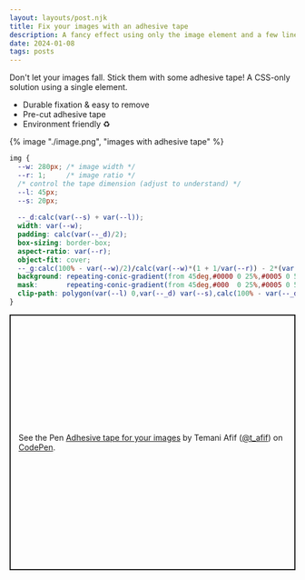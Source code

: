 ```yaml
---
layout: layouts/post.njk
title: Fix your images with an adhesive tape
description: A fancy effect using only the image element and a few lines of code
date: 2024-01-08
tags: posts
---
```


Don't let your images fall. Stick them with some adhesive tape! A CSS-only solution using a single element.
* Durable fixation & easy to remove
* Pre-cut adhesive tape
* Environment friendly ♻️


{% image "./image.png", "images with adhesive tape" %}

```css
img {
  --w: 280px; /* image width */
  --r: 1;     /* image ratio */
  /* control the tape dimension (adjust to understand) */
  --l: 45px;
  --s: 20px; 
  
  --_d:calc(var(--s) + var(--l));
  width: var(--w);
  padding: calc(var(--_d)/2);
  box-sizing: border-box;
  aspect-ratio: var(--r);
  object-fit: cover;
  --_g:calc(100% - var(--w)/2)/calc(var(--w)*(1 + 1/var(--r)) - 2*(var(--s) + var(--_d)));
  background: repeating-conic-gradient(from 45deg,#0000 0 25%,#0005 0 50%) var(--_g);
  mask:       repeating-conic-gradient(from 45deg,#000  0 25%,#0005 0 50%) var(--_g);
  clip-path: polygon(var(--l) 0,var(--_d) var(--s),calc(100% - var(--_d)) var(--s),calc(100% - var(--l)) 0,100% var(--l),calc(100% - var(--s)) var(--_d),calc(100% - var(--s)) calc(100% - var(--_d)),100% calc(100% - var(--l)),calc(100% - var(--l)) 100%,calc(100% - var(--_d)) calc(100% - var(--s)),var(--_d) calc(100% - var(--s)),var(--l) 100%,0 calc(100% - var(--l)),var(--s) calc(100% - var(--_d)),var(--s) var(--_d),0 var(--l))
}
```

<p class="codepen" data-height="450" data-default-tab="result" data-slug-hash="rNRxJPj" data-preview="true" data-user="t_afif" style="height: 450px; box-sizing: border-box; display: flex; align-items: center; justify-content: center; border: 2px solid; margin: 1em 0; padding: 1em;">
  <span>See the Pen <a href="https://codepen.io/t_afif/pen/rNRxJPj">
  Adhesive tape for your images</a> by Temani Afif (<a href="https://codepen.io/t_afif">@t_afif</a>)
  on <a href="https://codepen.io">CodePen</a>.</span>
</p>
<script async src="https://cpwebassets.codepen.io/assets/embed/ei.js"></script>